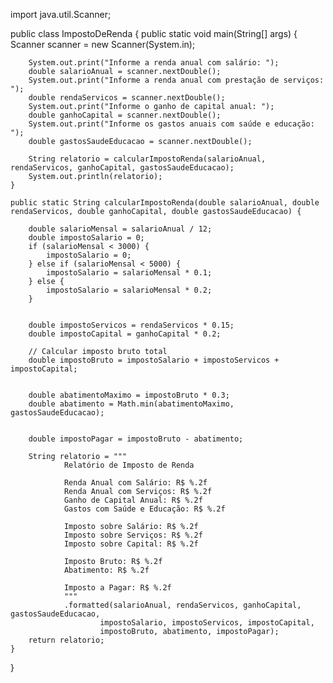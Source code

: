 import java.util.Scanner;

public class ImpostoDeRenda {
    public static void main(String[] args) {
        Scanner scanner = new Scanner(System.in);

        System.out.print("Informe a renda anual com salário: ");
        double salarioAnual = scanner.nextDouble();
        System.out.print("Informe a renda anual com prestação de serviços: ");
        double rendaServicos = scanner.nextDouble();
        System.out.print("Informe o ganho de capital anual: ");
        double ganhoCapital = scanner.nextDouble();
        System.out.print("Informe os gastos anuais com saúde e educação: ");
        double gastosSaudeEducacao = scanner.nextDouble();

        String relatorio = calcularImpostoRenda(salarioAnual, rendaServicos, ganhoCapital, gastosSaudeEducacao);
        System.out.println(relatorio);
    }

    public static String calcularImpostoRenda(double salarioAnual, double rendaServicos, double ganhoCapital, double gastosSaudeEducacao) {
       
        double salarioMensal = salarioAnual / 12;
        double impostoSalario = 0;
        if (salarioMensal < 3000) {
            impostoSalario = 0;
        } else if (salarioMensal < 5000) {
            impostoSalario = salarioMensal * 0.1;
        } else {
            impostoSalario = salarioMensal * 0.2;
        }

       
        double impostoServicos = rendaServicos * 0.15;
        double impostoCapital = ganhoCapital * 0.2;

        // Calcular imposto bruto total
        double impostoBruto = impostoSalario + impostoServicos + impostoCapital;

    
        double abatimentoMaximo = impostoBruto * 0.3;
        double abatimento = Math.min(abatimentoMaximo, gastosSaudeEducacao);

       
        double impostoPagar = impostoBruto - abatimento;

        String relatorio = """
                Relatório de Imposto de Renda

                Renda Anual com Salário: R$ %.2f
                Renda Anual com Serviços: R$ %.2f
                Ganho de Capital Anual: R$ %.2f
                Gastos com Saúde e Educação: R$ %.2f

                Imposto sobre Salário: R$ %.2f
                Imposto sobre Serviços: R$ %.2f
                Imposto sobre Capital: R$ %.2f

                Imposto Bruto: R$ %.2f
                Abatimento: R$ %.2f

                Imposto a Pagar: R$ %.2f
                """
                .formatted(salarioAnual, rendaServicos, ganhoCapital, gastosSaudeEducacao,
                        impostoSalario, impostoServicos, impostoCapital,
                        impostoBruto, abatimento, impostoPagar);
        return relatorio;
    }
}
